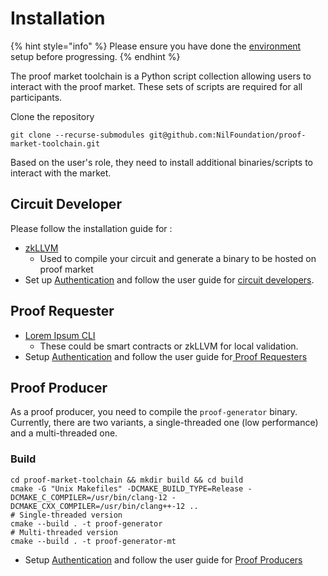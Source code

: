 # Installation

{% hint style="info" %}
Please ensure you have done the [environment](environment-setup.md) setup before progressing.
{% endhint %}

The proof market toolchain is a Python script collection allowing users to interact with the proof market. These sets of scripts are required for all participants.

Clone the repository

```shell
git clone --recurse-submodules git@github.com:NilFoundation/proof-market-toolchain.git
```

Based on the user's role, they need to install additional binaries/scripts to interact with the market.

## Circuit Developer

Please follow the installation guide for :

* [zkLLVM](https://docs.nil.foundation/zkllvm/guides/installation)&#x20;
  * &#x20;Used to compile your circuit and generate a binary to be hosted on proof market
* Set up [Authentication](../market/user-guides/sign-up.md) and follow the user guide for [circuit developers](../market/user-guides/).&#x20;

## Proof Requester

* [Lorem Ipsum CLI ](https://github.com/NilFoundation/lorem-ipsum-cli)
  * These could be smart contracts or zkLLVM for local validation.
* Setup [Authentication](../market/user-guides/sign-up.md) and follow the user guide for[ Proof Requesters ](../market/user-guides/)

## Proof Producer

As a proof producer, you need to compile the `proof-generator` binary. Currently, there are two variants, a single-threaded one (low performance) and a multi-threaded one.

### **Build**

```
cd proof-market-toolchain && mkdir build && cd build
cmake -G "Unix Makefiles" -DCMAKE_BUILD_TYPE=Release -DCMAKE_C_COMPILER=/usr/bin/clang-12 -DCMAKE_CXX_COMPILER=/usr/bin/clang++-12 ..
# Single-threaded version
cmake --build . -t proof-generator
# Multi-threaded version
cmake --build . -t proof-generator-mt
```

* Setup [Authentication](../market/user-guides/sign-up.md) and follow the user guide for [Proof Producers](../market/user-guides/)

